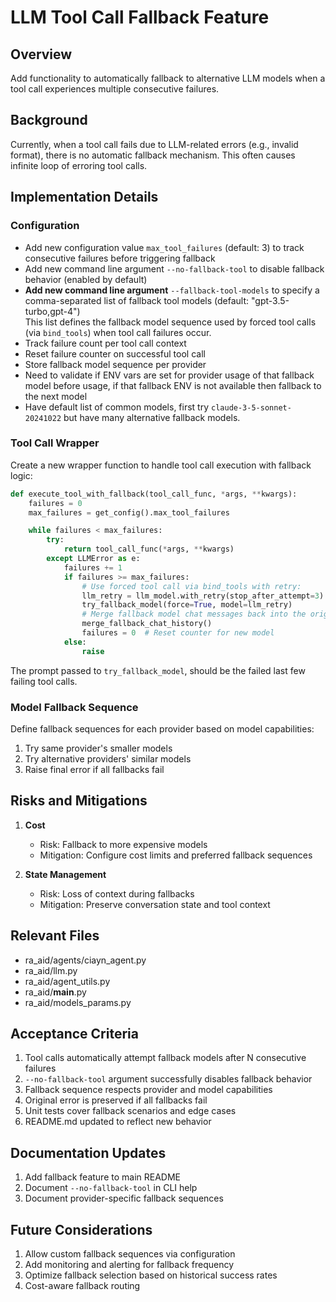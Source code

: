 # LLM Tool Call Fallback Feature

## Overview
Add functionality to automatically fallback to alternative LLM models when a tool call experiences multiple consecutive failures.

## Background
Currently, when a tool call fails due to LLM-related errors (e.g., invalid format), there is no automatic fallback mechanism. This often causes infinite loop of erroring tool calls.

## Implementation Details

### Configuration
- Add new configuration value `max_tool_failures` (default: 3) to track consecutive failures before triggering fallback
- Add new command line argument `--no-fallback-tool` to disable fallback behavior (enabled by default)
- **Add new command line argument** `--fallback-tool-models` to specify a comma-separated list of fallback tool models (default: "gpt-3.5-turbo,gpt-4")  
  This list defines the fallback model sequence used by forced tool calls (via `bind_tools`) when tool call failures occur.
- Track failure count per tool call context
- Reset failure counter on successful tool call
- Store fallback model sequence per provider
- Need to validate if ENV vars are set for provider usage of that fallback model
  before usage, if that fallback ENV is not available then fallback to the next model
- Have default list of common models, first try `claude-3-5-sonnet-20241022` but
  have many alternative fallback models.

### Tool Call Wrapper
Create a new wrapper function to handle tool call execution with fallback logic:

```python
def execute_tool_with_fallback(tool_call_func, *args, **kwargs):
    failures = 0
    max_failures = get_config().max_tool_failures

    while failures < max_failures:
        try:
            return tool_call_func(*args, **kwargs)
        except LLMError as e:
            failures += 1
            if failures >= max_failures:
                # Use forced tool call via bind_tools with retry:
                llm_retry = llm_model.with_retry(stop_after_attempt=3)  # Try three times
                try_fallback_model(force=True, model=llm_retry)
                # Merge fallback model chat messages back into the original chat history.
                merge_fallback_chat_history()
                failures = 0  # Reset counter for new model
            else:
                raise
```

The prompt passed to `try_fallback_model`, should be the failed last few failing tool calls.

### Model Fallback Sequence
Define fallback sequences for each provider based on model capabilities:

1. Try same provider's smaller models
2. Try alternative providers' similar models
3. Raise final error if all fallbacks fail

## Risks and Mitigations
1. **Cost**
   - Risk: Fallback to more expensive models
   - Mitigation: Configure cost limits and preferred fallback sequences

2. **State Management** 
   - Risk: Loss of context during fallbacks
   - Mitigation: Preserve conversation state and tool context

## Relevant Files
- ra_aid/agents/ciayn_agent.py
- ra_aid/llm.py
- ra_aid/agent_utils.py
- ra_aid/__main__.py
- ra_aid/models_params.py

## Acceptance Criteria
1. Tool calls automatically attempt fallback models after N consecutive failures
2. `--no-fallback-tool` argument successfully disables fallback behavior
3. Fallback sequence respects provider and model capabilities
4. Original error is preserved if all fallbacks fail
5. Unit tests cover fallback scenarios and edge cases
6. README.md updated to reflect new behavior

## Documentation Updates
1. Add fallback feature to main README
2. Document `--no-fallback-tool` in CLI help
3. Document provider-specific fallback sequences

## Future Considerations
1. Allow custom fallback sequences via configuration
2. Add monitoring and alerting for fallback frequency
3. Optimize fallback selection based on historical success rates
4. Cost-aware fallback routing
